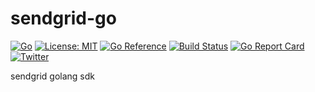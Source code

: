 # sendgrid-go

[![Go](https://img.shields.io/badge/--00ADD8?logo=go&logoColor=ffffff)](https://golang.org/)
[![License: MIT](https://img.shields.io/badge/License-MIT-yellow.svg)](https://opensource.org/licenses/MIT)
[![Go Reference](https://pkg.go.dev/badge/github.com/vottunio/log.svg)](https://pkg.go.dev/github.com/vottunio/log)
[![Build Status](https://travis-ci.org/vottunio/log.svg?branch=main)](https://travis-ci.org/vottunio/log)
[![Go Report Card](https://goreportcard.com/badge/github.com/vottunio/log)](https://goreportcard.com/report/github.com/vottunio/log)
[![Twitter](https://img.shields.io/twitter/url/https/twitter.com/cloudposse.svg?style=social&label=Follow%20%40vottun)](https://twitter.com/vottun)


sendgrid golang sdk

